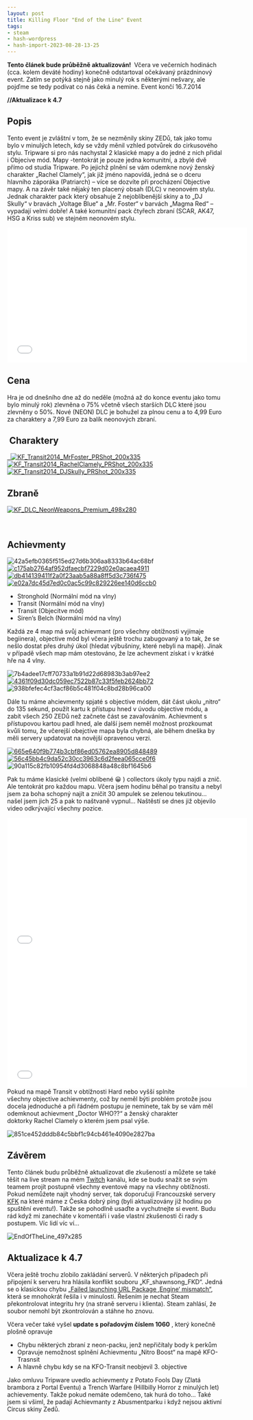 ```yaml
---
layout: post
title: Killing Floor "End of the Line" Event
tags:
- steam
- hash-wordpress
- hash-import-2023-08-28-13-25
---
```


 **Tento článek bude průběžně aktualizován!&nbsp;** Včera ve večerních hodinách (cca. kolem deváté hodiny) konečně odstartoval očekávaný prázdninový event. Zatím se potýká stejně jako minulý rok s některými nešvary, ale pojďme se tedy podívat co nás čeká a nemine. Event končí 16.7.2014

**//Aktualizace k 4.7**

<!--more-->

## Popis

Tento event je zvláštní v tom, že se nezměnily skiny ZEDů, tak jako tomu bylo v minulých letech, kdy se vždy měnil vzhled potvůrek do cirkusového stylu. Tripware si pro nás nachystal 2 klasické mapy a do jedné z nich přidal i Objecive mód. Mapy -tentokrát je pouze jedna komunitní, a zbylé dvě přímo od studia Tripware. Po jejichž plnění se vám odemkne nový ženský charakter „Rachel Clamely“, jak již jméno napovídá, jedná se o dceru hlavního záporáka (Patriarch) – více se dozvíte při procházení Objective mapy. A na závěr také nějaký ten placený obsah (DLC) v neonovém stylu. Jednak charakter pack který obsahuje 2 nejoblíbenější skiny a to „DJ Skully“ v bravách „Voltage Blue“ a „Mr. Foster“ v barvách „Magma Red“ – vypadají velmi dobře! A také komunitní pack čtyřech zbraní (SCAR, AK47, HSG a Kriss sub) ve stejném neonovém stylu.

<iframe loading="lazy" src="//www.youtube.com/embed/-AnA5R6mOZw?rel=0" width="560" height="315" frameborder="0" allowfullscreen="allowfullscreen"></iframe>

## Cena

Hra je od dnešního dne až do neděle (možná až do konce eventu jako tomu bylo minulý rok) zlevněna o 75% včetně všech starších DLC které jsou zlevněny o 50%. Nové (NEON) DLC je bohužel za plnou cenu a to 4,99 Euro za charaktery a 7,99 Euro za balík neonových zbraní.

## &nbsp;Charaktery

[&nbsp;&nbsp;](http://www.maxxx.cz/wp-content/uploads/2014/07/KF_Transit2014_MrFoster_PRShot_200x335.jpg)[![KF_Transit2014_MrFoster_PRShot_200x335](http://www.maxxx.cz/wp-content/uploads/2014/07/KF_Transit2014_MrFoster_PRShot_200x335-179x300.jpg)](http://www.maxxx.cz/wp-content/uploads/2014/07/KF_Transit2014_MrFoster_PRShot_200x335.jpg)[![KF_Transit2014_RachelClamely_PRShot_200x335](http://www.maxxx.cz/wp-content/uploads/2014/07/KF_Transit2014_RachelClamely_PRShot_200x335-179x300.jpg)](http://www.maxxx.cz/wp-content/uploads/2014/07/KF_Transit2014_RachelClamely_PRShot_200x335.jpg)[![KF_Transit2014_DJSkully_PRShot_200x335](http://www.maxxx.cz/wp-content/uploads/2014/07/KF_Transit2014_DJSkully_PRShot_200x335-179x300.jpg)](http://www.maxxx.cz/wp-content/uploads/2014/07/KF_Transit2014_DJSkully_PRShot_200x335.jpg) [  
](http://www.maxxx.cz/wp-content/uploads/2014/07/KF_Transit2014_RachelClamely_PRShot_200x335.jpg)

## Zbraně

[![KF_DLC_NeonWeapons_Premium_498x280](http://www.maxxx.cz/wp-content/uploads/2014/07/KF_DLC_NeonWeapons_Premium_498x280.jpg)](http://www.maxxx.cz/wp-content/uploads/2014/07/KF_DLC_NeonWeapons_Premium_498x280.jpg)

&nbsp;

## Achievmenty

![42a5efb0365f515ed27d6b306aa8333b64ac68bf](http://www.maxxx.cz/wp-content/uploads/2014/07/42a5efb0365f515ed27d6b306aa8333b64ac68bf.jpg) [![c175ab2764af952dfaecbf7229d02e0acaea4911](http://www.maxxx.cz/wp-content/uploads/2014/07/c175ab2764af952dfaecbf7229d02e0acaea4911.jpg)](http://www.maxxx.cz/wp-content/uploads/2014/07/c175ab2764af952dfaecbf7229d02e0acaea4911.jpg) [![db414139411f2a0f23aab5a88a8ff5d3c736f475](http://www.maxxx.cz/wp-content/uploads/2014/07/db414139411f2a0f23aab5a88a8ff5d3c736f475.jpg)](http://www.maxxx.cz/wp-content/uploads/2014/07/db414139411f2a0f23aab5a88a8ff5d3c736f475.jpg) [![e02a7dc45d7ed0c0ac5c99c829226ee140d6ccb0](http://www.maxxx.cz/wp-content/uploads/2014/07/e02a7dc45d7ed0c0ac5c99c829226ee140d6ccb0.jpg)](http://www.maxxx.cz/wp-content/uploads/2014/07/e02a7dc45d7ed0c0ac5c99c829226ee140d6ccb0.jpg)

- Stronghold&nbsp;(Normální mód na vlny)
- Transit (Normální mód na vlny)
- Transit (Objecitve mód)
- Siren’s Belch&nbsp;(Normální mód na vlny)

Každá ze 4 map má svůj achievmant (pro všechny obtížnosti vyjímaje begiinera), objective mód byl včera ještě trochu zabugovaný a to tak, že se nešlo dostat přes druhý úkol (hledat výbušniny, které nebyli na mapě). Jinak v případě všech map&nbsp;mám otestováno, že lze achevment získat i v krátké hře na 4 vlny.

![7b4adee17cff70733a1b91d22d68983b3ab97ee2](http://www.maxxx.cz/wp-content/uploads/2014/07/7b4adee17cff70733a1b91d22d68983b3ab97ee2.jpg) [![4361f09d30dc059ec7522b87c33f5feb2624bb72](http://www.maxxx.cz/wp-content/uploads/2014/07/4361f09d30dc059ec7522b87c33f5feb2624bb72.jpg)](http://www.maxxx.cz/wp-content/uploads/2014/07/4361f09d30dc059ec7522b87c33f5feb2624bb72.jpg)&nbsp; ![938bfefec4cf3acf86b5c481f04c8bd28b96ca00](http://www.maxxx.cz/wp-content/uploads/2014/07/938bfefec4cf3acf86b5c481f04c8bd28b96ca00.jpg)

Dále tu máme ahcievmenty spjaté s objective módem, dát část ukolu „nitro“ do 135 sekund, použít kartu k přístupu hned v úvodu objective módu, a zabít všech 250 ZEDů než začnete část se zavařováním. Achievment s přístupovou kartou padl hned, ale další jsem neměl možnost prozkoumat kvůli tomu, že včerejší obejctive mapa byla chybná, ale během dneška by měli servery updatovat na novější opravenou verzi.

[![665e640f9b774b3cbf86ed05762ea8905d848489](http://www.maxxx.cz/wp-content/uploads/2014/07/665e640f9b774b3cbf86ed05762ea8905d848489.jpg)](http://www.maxxx.cz/wp-content/uploads/2014/07/665e640f9b774b3cbf86ed05762ea8905d848489.jpg) [![56c45bb4c9da52c30cc3963c6d2feea065cce0f6](http://www.maxxx.cz/wp-content/uploads/2014/07/56c45bb4c9da52c30cc3963c6d2feea065cce0f6.jpg)](http://www.maxxx.cz/wp-content/uploads/2014/07/56c45bb4c9da52c30cc3963c6d2feea065cce0f6.jpg) ![90a115c82fb10954fd4d3068848a48c8bf1645b6](http://www.maxxx.cz/wp-content/uploads/2014/07/90a115c82fb10954fd4d3068848a48c8bf1645b6.jpg)

Pak tu máme klasické (velmi oblíbené 😀 ) collectors úkoly typu najdi a znič. Ale tentokrát pro každou mapu. Včera jsem hodinu běhal po transitu a nebyl jsem za boha schopný najít a zničit 30 ampulek se zelenou tekutinou… našel jsem jich 25 a pak to naštvaně vypnul… Naštěstí se dnes již objevilo video odkrývající všechny pozice.

<iframe loading="lazy" src="//www.youtube.com/embed/tBOWoolsEpw?rel=0" width="560" height="315" frameborder="0" allowfullscreen="allowfullscreen"></iframe>

<iframe loading="lazy" src="//www.youtube.com/embed/n26l6JfIAJY?rel=0" width="560" height="315" frameborder="0" allowfullscreen="allowfullscreen"></iframe>  
Pokud na mapě Transit v obtížnosti Hard nebo vyšší splníte všechny&nbsp;objective achievmenty, což by neměl býti problém protože jsou docela jednoduché a při řádném postupu je neminete, tak by se vám měl odemknout achievment „Doctor WHO??“ a ženský charakter doktorky&nbsp;Rachel Clamely o kterém jsem psal výše.

![851ce452dddb84c5bbf1c94cb461e4090e2827ba](http://www.maxxx.cz/wp-content/uploads/2014/07/851ce452dddb84c5bbf1c94cb461e4090e2827ba.jpg)

## Závěrem

Tento článek budu průběžně aktualizovat dle zkušeností a můžete se také těšit na live stream na mém [Twitch](http://www.twitch.tv/maxxxicz "twitch") kanálu, kde se budu snažit se svým teamem projít postupně všechny eventové mapy na všechny obtížnosti. Pokud nemůžete najít vhodný server, tak doporučuji Francouzské servery [KFK](http://steamcommunity.com/groups/KFK44?l=czech "kfk")&nbsp;na které máme z Česka dobrý ping (byli aktualizovány již hodinu po spuštění eventu!).&nbsp;Takže se pohodlně usaďte a vychutnejte si event. Budu rád když mi zanecháte v komentáři i vaše vlastní zkušenosti či rady s postupem. Víc lidí víc ví…

![EndOfTheLine_497x285](http://www.maxxx.cz/wp-content/uploads/2014/07/EndOfTheLine_497x285.jpg)

## Aktualizace k 4.7

Včera ještě trochu zlobilo zakládání serverů. V některých případech při připojení k serveru hra hlásila konflikt souboru „KF\_shawnsong\_FKD“.&nbsp;Jedná se o klasickou chybu&nbsp;[„Failed launching URL Package ‚Engine‘ mismatch“](http://forums.tripwireinteractive.com/showthread.php?t=74157 "forum"), která se mnohokrát řešila i v minulosti. Řešením je nechat Steam překontrolovat integritu hry (na straně serveru i klienta). Steam zahlásí, že soubor nemohl být zkontrolován a stáhne ho znovu.

Včera večer také vyšel **update s pořadovým číslem&nbsp;1060** , který konečně plošně opravuje

- Chybu některých zbraní z neon-packu, jenž nepřičítaly body k perkům
- Opravuje nemožnost splnění Achievmentu „Nitro Boost“ na mapě KFO-Trasnsit
- A hlavně chybu kdy se na KFO-Transit neobjevil 3. objective

Jako omluvu Tripware uvedlo achievmenty z&nbsp;Potato Fools Day (Zlatá brambora z Portal Eventu) a Trench Warfare (Hillbilly Horror z minulých let) achievementy. Takže pokud nemáte odemčeno, tak hurá do toho… Také jsem si všiml, že padají Achievmanty z Abusmentparku i když nejsou aktivní Circus skiny Zedů.

<!--kg-card-end: html-->